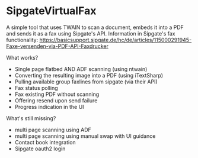 # SipgateVirtualFax

A simple tool that uses TWAIN to scan a document, embeds it into a PDF and sends it as a fax using Sipgate's API. Information in Sipgate's fax functionality: https://basicsupport.sipgate.de/hc/de/articles/115000291945-Faxe-versenden-via-PDF-API-Faxdrucker

What works?

- Single page flatbed AND ADF scanning (using ntwain)
- Converting the resulting image into a PDF (using iTextSharp)
- Pulling available group faxlines from sipgate (via their API)
- Fax status polling
- Fax existing PDF without scanning
- Offering resend upon send failure
- Progress indication in the UI

What's still missing?

- multi page scanning using ADF
- multi page scanning using manual swap with UI guidance
- Contact book integration
- Sipgate oauth2 login
